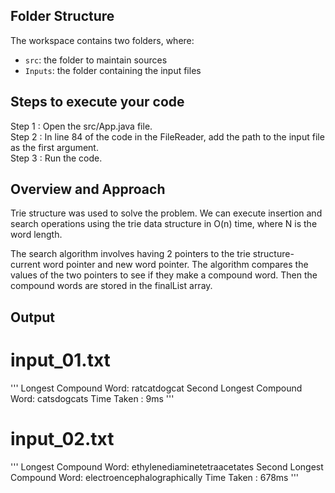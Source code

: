 ## Folder Structure

The workspace contains two folders, where:

- `src`: the folder to maintain sources
- `Inputs`: the folder containing the input files

## Steps to execute your code

Step 1 : Open the src/App.java file.<br>
Step 2 : In line 84 of the code in the FileReader, add the path to the input file as the first argument.<br>
Step 3 : Run the code.<br>

## Overview and Approach 

Trie structure was used to solve the problem. We can execute insertion and search operations using the trie data structure in O(n) time, where N is the word length.

The search algorithm involves having 2 pointers to the trie structure- current word pointer and new word pointer. The algorithm compares the values of the two pointers to see if they make a compound word. Then the compound words are stored in the finalList array.

## Output 

# input_01.txt
'''
Longest Compound Word: ratcatdogcat
Second Longest Compound Word: catsdogcats
Time Taken : 9ms
'''
# input_02.txt
'''
Longest Compound Word: ethylenediaminetetraacetates
Second Longest Compound Word: electroencephalographically
Time Taken : 678ms
'''